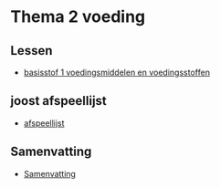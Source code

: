 # Thema 2 voeding

## Lessen

* [basisstof 1 voedingsmiddelen en voedingsstoffen](lessen/h1h2/2A_T2B1.md)

<!--
2. [basisstof vara 2](h2a-t2b-2)
3. [basisstof vara 3](h2a-t2b-3)
4. [basisstof vara 4](h2a-t2b-4)
5. [basisstof vara 5](h2a-t2b-5)
6. [basisstof vara 6](h2a-t2b-6)
7. [basisstof vara 7](h2a-t2b-7)
8. [basisstof vara 8](h2a-t2b-8)
9. [basisstof vara 9](h2a-t2b-9)
10. [basisstof vara 10](h2a-t2b-10)

-->


## joost afspeellijst
- [afspeellijst](https://youtube.com/playlist?list=PLr1tx9agautHT07xJ9TDM2o6JoPhsj5_O&si=0dOz2P1_czXb2kqR)

<!--
	1. [Video 1](https://www.youtube.com/watch?v=kwDoL2pJEiU)
2. [Video 2](https://www.youtube.com/watch?v=7g6pLy7dbhA)
3. [Video 3](https://www.youtube.com/watch?v=3e3q5EToKL4)
4. [Video 4](https://www.youtube.com/watch?v=5n4BnZsrKYc)
5. [Video 5](https://www.youtube.com/watch?v=GipxZjvfLvo)
6. [Video 6](https://www.youtube.com/watch?v=MxjHhSrzqYc)
7. [Video 7](https://www.youtube.com/watch?v=kW4jcQ8MGYs)
8. [Video 8](https://www.youtube.com/watch?v=lLmil2OO3C8)
9. [Video 9](https://www.youtube.com/watch?v=38tdsFzW3xw)
10. -->


## Samenvatting

- [Samenvatting](samenvattingen/ho/voedingenvertering.md)










